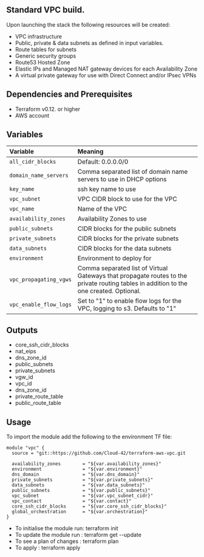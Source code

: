## Standard VPC build.

Upon launching the stack the following resources will be created:

 * VPC infrastructure
 * Public, private & data subnets as defined in input variables.
 * Route tables for subnets
 * Generic security groups
 * Route53 Hosted Zone
 * Elastic IPs and Managed NAT gateway devices for each Availability Zone
 * A virtual private gateway for use with Direct Connect and/or IPsec VPNs

## Dependencies and Prerequisites
 * Terraform v0.12. or higher
 * AWS account

## Variables
| Variable | Meaning |
| :------- | :----- |
| `all_cidr_blocks`| Default: 0.0.0.0/0 |
| `domain_name_servers` | Comma separated list of domain name servers to use in DHCP options|
| `key_name` | ssh key name to use |
| `vpc_subnet` | VPC CIDR block to use for the VPC |
| `vpc_name` | Name of the VPC |
| `availability_zones` | Availability Zones to use |
| `public_subnets` | CIDR blocks for the public subnets |
| `private_subnets` | CIDR blocks for the private subnets |
| `data_subnets` | CIDR blocks for the data subnets |
| `environment` |Environment to deploy for|
| `vpc_propagating_vgws` |Comma separated list of Virtual Gateways that propagate routes to the private routing tables in addition to the one created. Optional. |
| `vpc_enable_flow_logs` |Set to "1" to enable flow logs for the VPC, logging to s3. Defaults to "1"|

## Outputs
 * core\_ssh\_cidr\_blocks
 * nat\_eips
 * dns\_zone\_id
 * public\_subnets
 * private\_subnets
 * vgw\_id
 * vpc\_id
 * dns\_zone\_id
 * private\_route\_table
 * public\_route\_table

## Usage

To import the module add the following to the environment TF file:
```
module "vpc" {
  source = "git::https://github.com/Cloud-42/terraform-aws-vpc.git
  
  availability_zones        = "${var.availability_zones}"
  environment               = "${var.environment}"
  dns_domain                = "${var.dns_domain}"
  private_subnets           = "${var.private_subnets}"
  data_subnets              = "${var.data_subnets}"
  public_subnets            = "${var.public_subnets}"
  vpc_subnet                = "${var.vpc_subnet_cidr}"
  vpc_contact               = "${var.contact}"
  core_ssh_cidr_blocks      = "${var.core_ssh_cidr_blocks}"
  global_orchestration      = "${var.orchestration}"
}
```
* To initialise the module run: terraform init
* To update the module run    : terraform get --update
* To see a plan of changes    : terraform plan
* To apply                    : terraform apply 

